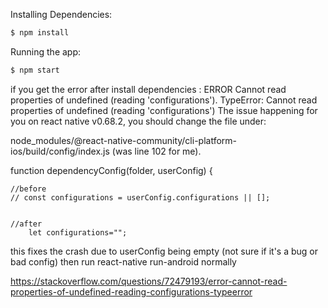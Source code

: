 

Installing Dependencies:

```bash
$ npm install
```

Running the app:

```bash
$ npm start
```

if you get the error after install dependencies :
ERROR Cannot read properties of undefined (reading 'configurations'). TypeError: Cannot read properties of undefined (reading 'configurations')
The issue happening for you on react native v0.68.2, you should change the file under:

node_modules/@react-native-community/cli-platform-ios/build/config/index.js
(was line 102 for me).

function dependencyConfig(folder, userConfig) {
```
//before
// const configurations = userConfig.configurations || [];


//after
    let configurations="";
  ```  
    
this fixes the crash due to userConfig being empty (not sure if it's a bug or bad config)
then run react-native run-android normally

https://stackoverflow.com/questions/72479193/error-cannot-read-properties-of-undefined-reading-configurations-typeerror


